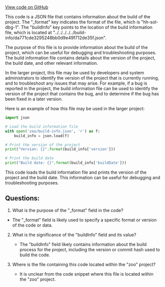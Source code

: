 [View code on GitHub](zoo-labs/zoo/blob/master/contracts/artifacts/@openzeppelin/contracts/token/ERC721/IERC721Receiver.sol/IERC721Receiver.dbg.json)

This code is a JSON file that contains information about the build of the project. The "_format" key indicates the format of the file, which is "hh-sol-dbg-1". The "buildInfo" key points to the location of the build information file, which is located at "../../../../../build-info/da771cde3295248bb0d9e49f712de35f.json". 

The purpose of this file is to provide information about the build of the project, which can be useful for debugging and troubleshooting purposes. The build information file contains details about the version of the project, the build date, and other relevant information. 

In the larger project, this file may be used by developers and system administrators to identify the version of the project that is currently running, and to troubleshoot any issues that may arise. For example, if a bug is reported in the project, the build information file can be used to identify the version of the project that contains the bug, and to determine if the bug has been fixed in a later version. 

Here is an example of how this file may be used in the larger project:

```python
import json

# Load the build information file
with open('zoo/build-info.json', 'r') as f:
    build_info = json.load(f)

# Print the version of the project
print("Version: {}".format(build_info['version']))

# Print the build date
print("Build date: {}".format(build_info['buildDate']))
```

This code loads the build information file and prints the version of the project and the build date. This information can be useful for debugging and troubleshooting purposes.
## Questions: 
 1. What is the purpose of the "_format" field in the code?
   - The "_format" field is likely used to specify a specific format or version of the code or data.
   
2. What is the significance of the "buildInfo" field and its value?
   - The "buildInfo" field likely contains information about the build process for the project, including the version or commit hash used to build the code.
   
3. Where is the file containing this code located within the "zoo" project?
   - It is unclear from the code snippet where this file is located within the "zoo" project.